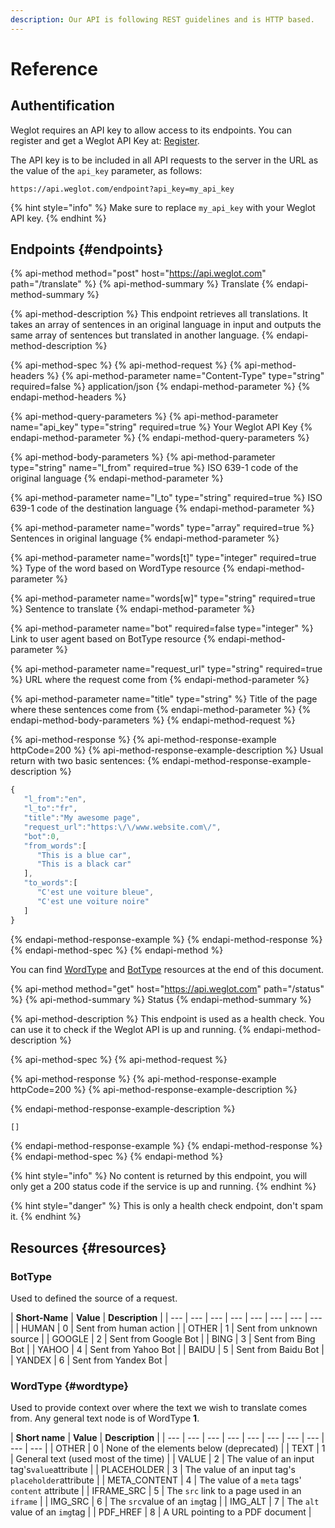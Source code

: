 ```yaml
---
description: Our API is following REST guidelines and is HTTP based.
---
```


# Reference

## Authentification

Weglot requires an API key to allow access to its endpoints. You can register and get a Weglot API Key at: [Register](https://dashboard.weglot.com/register).

The API key is to be included in all API requests to the server in the URL as the value of the `api_key` parameter, as follows:

`https://api.weglot.com/endpoint?api_key=my_api_key`

{% hint style="info" %}
Make sure to replace `my_api_key` with your Weglot API key.
{% endhint %}

## Endpoints {#endpoints}

{% api-method method="post" host="https://api.weglot.com" path="/translate" %}
{% api-method-summary %}
Translate
{% endapi-method-summary %}

{% api-method-description %}
This endpoint retrieves all translations. It takes an array of sentences in an original language in input and outputs the same array of sentences but translated in another language.
{% endapi-method-description %}

{% api-method-spec %}
{% api-method-request %}
{% api-method-headers %}
{% api-method-parameter name="Content-Type" type="string" required=false %}
application/json
{% endapi-method-parameter %}
{% endapi-method-headers %}

{% api-method-query-parameters %}
{% api-method-parameter name="api\_key" type="string" required=true %}
Your Weglot API Key
{% endapi-method-parameter %}
{% endapi-method-query-parameters %}

{% api-method-body-parameters %}
{% api-method-parameter type="string" name="l\_from" required=true %}
ISO 639-1 code of the original language
{% endapi-method-parameter %}

{% api-method-parameter name="l\_to" type="string" required=true %}
ISO 639-1 code of the destination language
{% endapi-method-parameter %}

{% api-method-parameter name="words" type="array" required=true %}
Sentences in original language
{% endapi-method-parameter %}

{% api-method-parameter name="words\[t\]" type="integer" required=true %}
Type of the word based on WordType resource
{% endapi-method-parameter %}

{% api-method-parameter name="words\[w\]" type="string" required=true %}
Sentence to translate
{% endapi-method-parameter %}

{% api-method-parameter name="bot" required=false type="integer" %}
Link to user agent based on BotType resource
{% endapi-method-parameter %}

{% api-method-parameter name="request\_url" type="string" required=true %}
URL where the request come from
{% endapi-method-parameter %}

{% api-method-parameter name="title" type="string" %}
Title of the page where these sentences come from
{% endapi-method-parameter %}
{% endapi-method-body-parameters %}
{% endapi-method-request %}

{% api-method-response %}
{% api-method-response-example httpCode=200 %}
{% api-method-response-example-description %}
Usual return with two basic sentences:
{% endapi-method-response-example-description %}

```javascript
{  
   "l_from":"en",
   "l_to":"fr",
   "title":"My awesome page",
   "request_url":"https:\/\/www.website.com\/",
   "bot":0,
   "from_words":[  
      "This is a blue car",
      "This is a black car"
   ],
   "to_words":[  
      "C'est une voiture bleue",
      "C'est une voiture noire"
   ]
}
```
{% endapi-method-response-example %}
{% endapi-method-response %}
{% endapi-method-spec %}
{% endapi-method %}

You can find [WordType](reference.md#wordtype) and [BotType](reference.md#bottype) resources at the end of this document.

{% api-method method="get" host="https://api.weglot.com" path="/status" %}
{% api-method-summary %}
Status
{% endapi-method-summary %}

{% api-method-description %}
This endpoint is used as a health check. You can use it to check if the Weglot API is up and running.
{% endapi-method-description %}

{% api-method-spec %}
{% api-method-request %}

{% api-method-response %}
{% api-method-response-example httpCode=200 %}
{% api-method-response-example-description %}

{% endapi-method-response-example-description %}

```javascript
[]
```
{% endapi-method-response-example %}
{% endapi-method-response %}
{% endapi-method-spec %}
{% endapi-method %}

{% hint style="info" %}
No content is returned by this endpoint, you will only get a 200 status code if the service is up and running.
{% endhint %}

{% hint style="danger" %}
This is only a health check endpoint, don't spam it.
{% endhint %}

## Resources {#resources}

### BotType

Used to defined the source of a request.

| **Short-Name** | **Value** | **Description** |
| --- | --- | --- | --- | --- | --- | --- | --- |
| HUMAN | 0 | Sent from human action |
| OTHER | 1 | Sent from unknown source |
| GOOGLE | 2 | Sent from Google Bot |
| BING | 3 | Sent from Bing Bot |
| YAHOO | 4 | Sent from Yahoo Bot |
| BAIDU | 5 | Sent from Baidu Bot |
| YANDEX | 6 | Sent from Yandex Bot |

### WordType {#wordtype}

Used to provide context over where the text we wish to translate comes from. Any general text node is of WordType **1**.

| **Short name** | **Value** | **Description** |
| --- | --- | --- | --- | --- | --- | --- | --- | --- | --- |
| OTHER | 0 | None of the elements below \(deprecated\) |
| TEXT | 1 | General text \(used most of the time\) |
| VALUE | 2 | The value of an input tag's`value`attribute |
| PLACEHOLDER | 3 | The value of an input tag's `placeholder`attribute |
| META\_CONTENT | 4 | The value of a `meta` tags' `content` attribute |
| IFRAME\_SRC | 5 | The `src` link to a page used in an `iframe` |
| IMG\_SRC | 6 | The `src`value of an `img`tag |
| IMG\_ALT | 7 | The `alt` value of an `img`tag |
| PDF\_HREF | 8 | A URL pointing to a PDF document |



